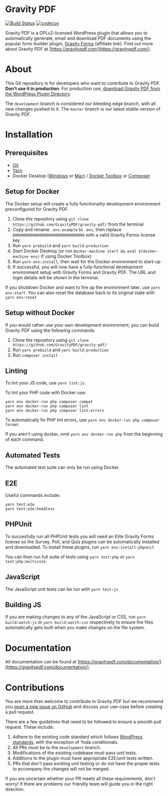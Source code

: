 Gravity PDF
==========================

[![Build Status](https://travis-ci.org/GravityPDF/gravity-pdf.svg?branch=development)](https://travis-ci.org/GravityPDF/gravity-pdf) [![codecov](https://codecov.io/gh/GravityPDF/gravity-pdf/branch/development/graph/badge.svg)](https://codecov.io/gh/GravityPDF/gravity-pdf)

Gravity PDF is a GPLv2-licensed WordPress plugin that allows you to automatically generate, email and download PDF documents using the popular form-builder plugin, [Gravity Forms](https://rocketgenius.pxf.io/c/1211356/445235/7938) (affiliate link). Find out more about Gravity PDF at [https://gravitypdf.com](https://gravitypdf.com/).

# About

This Git repository is for developers who want to contribute to Gravity PDF. **Don't use it in production**. For production use, [download Gravity PDF from the WordPress Plugin Directory](https://wordpress.org/plugins/gravity-forms-pdf-extended/).

The `development` branch is considered our bleeding edge branch, with all new changes pushed to it. The `master` branch is our latest stable version of Gravity PDF.

# Installation

## Prerequisites

* [Git](https://git-scm.com/)
* [Yarn](https://yarnpkg.com/en/docs/install)
* Docker Desktop ([Windows](https://docs.docker.com/docker-for-windows/install/) or [Mac](https://docs.docker.com/docker-for-mac/install/)) / [Docker Toolbox](https://docs.docker.com/toolbox/) or [Composer](https://getcomposer.org/)

## Setup for Docker 

The Docker setup will create a fully functionality development environment preconfigured for Gravity PDF. 

1. Clone the repository using `git clone https://github.com/GravityPDF/gravity-pdf/` from the terminal
1. Copy and rename `.env.example` to `.env`, then replace `00000000000000000000000000000000` with a valid Gravity Forms license key 
1. Run `yarn prebuild` and `yarn build:production`
1. Start Docker Desktop (or run `docker-machine start && eval $(docker-machine env)` if using Docker Toolbox)
1. Run `yarn env:install`, then wait for the Docker environment to start-up
1. If successful, you will now have a fully-functional development environment setup with Gravity Forms and Gravity PDF. The URL and login details will be shown in the terminal.

If you shutdown Docker and want to fire up the environment later, use `yarn env:start`. You can also reset the database back to its original state with `yarn env:reset` 

## Setup without Docker

If you would rather use your own development environment, you can build Gravity PDF using the following commands. 

1. Clone the repository using `git clone https://github.com/GravityPDF/gravity-pdf/`
1. Run `yarn prebuild` and `yarn build:production`
1. Run `composer install`

## Linting

To lint your JS code, use `yarn lint:js`. 

To lint your PHP code with Docker use:
```
yarn env docker-run php composer compat
yarn env docker-run php composer lint
yarn env docker-run php composer lint:errors
```

To automatically fix PHP lint errors, use `yarn env docker-run php composer format`

If you aren't using docker, omit `yarn env docker-run php` from the beginning of each command.

## Automated Tests

The automated test suite can only be run using Docker. 

## E2E

Useful commands include:

```
yarn test:e2e
yarn test:e2e:headless
```

## PHPUnit

To succesfully run all PHPUnit tests you will need an Elite Gravity Forms license so the Survey, Poll, and Quiz plugins can be automatically installed and downloaded. To install these plugins, run `yarn env:install:phpunit`. 

You can then run full suite of tests using `yarn test:php` or `yarn test:php:multisite`

## JavaScript

The JavaScript unit tests can be run with `yarn test:js`

## Building JS

If you are making changes to any of the JavaScript or CSS, run `yarn build:watch:js` or `yarn build:watch:css` respectively to ensure the files automatically gets built when you make changes on the file system. 

# Documentation

All documentation can be found at [https://gravitypdf.com/documentation/](https://gravitypdf.com/documentation/).

# Contributions

You are more than welcome to contribute to Gravity PDF but we recommend you [open a new issue on GitHub](https://github.com/GravityPDF/gravity-pdf/issues) and discuss your use-case before creating a pull request.

There are a few guidelines that need to be followed to ensure a smooth pull request. These include:

1. Adhere to the existing code standard which follows [WordPress standards](https://make.wordpress.org/core/handbook/best-practices/coding-standards/php/), with the exception of Yoda conditionals.
1. All PRs must be to the `development` branch.
1. Modifications of the existing codebase must pass unit tests.
1. Additions to the plugin must have appropriate E2E/unit tests written.
1. PRs that don't pass existing unit testing or do not have the proper tests to accompany the changes will not be merged.

If you are uncertain whether your PR meets all these requirements, don't worry! If there are problems our friendly team will guide you in the right direction.